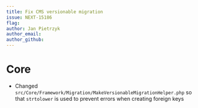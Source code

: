 ```yaml
---
title: Fix CMS versionable migration
issue: NEXT-15186
flag:
author: Jan Pietrzyk
author_email:
author_github:
---
```

# Core
* Changed `src/Core/Framework/Migration/MakeVersionableMigrationHelper.php` so that `strtolower` is used to prevent errors when creating foreign keys 
